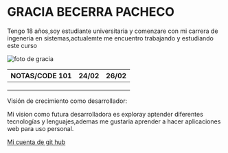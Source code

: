 # GRACIA BECERRA PACHECO

Tengo 18 años,soy estudiante universitaria y comenzare con mi carrera de ingeneria en sistemas,actualemte me encuentro trabajando y estudiando este curso

![foto de gracia](https://lh3.googleusercontent.com/a/ACg8ocJRZ32rz6zVIyhDwxI7-eqVC4gtNQVt1-21Fv1cwL1Vo6KqCqM=s400-c-no)

| NOTAS/CODE 101       | 24/02      | 26/02       |
|----------------------|------------|-------------|
|                      |            |             |
|                      |            |             |
|                      |            |             |


Visión de crecimiento como desarrollador:

Mi vision como futura desarrolladora es exploray aptender diferentes tecnologías y lenguajes,ademas me gustaria aprender a hacer aplicaciones web para uso personal.

[Mi cuenta de git hub](https://github.com/Graciabecerra77)
